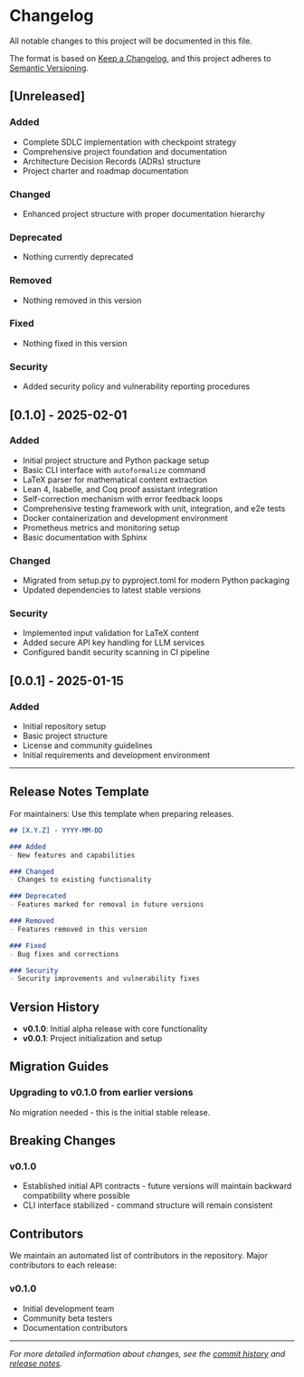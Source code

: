 # Changelog

All notable changes to this project will be documented in this file.

The format is based on [Keep a Changelog](https://keepachangelog.com/en/1.0.0/),
and this project adheres to [Semantic Versioning](https://semver.org/spec/v2.0.0.html).

## [Unreleased]

### Added
- Complete SDLC implementation with checkpoint strategy
- Comprehensive project foundation and documentation
- Architecture Decision Records (ADRs) structure
- Project charter and roadmap documentation

### Changed
- Enhanced project structure with proper documentation hierarchy

### Deprecated
- Nothing currently deprecated

### Removed
- Nothing removed in this version

### Fixed
- Nothing fixed in this version

### Security
- Added security policy and vulnerability reporting procedures

## [0.1.0] - 2025-02-01

### Added
- Initial project structure and Python package setup
- Basic CLI interface with `autoformalize` command
- LaTeX parser for mathematical content extraction
- Lean 4, Isabelle, and Coq proof assistant integration
- Self-correction mechanism with error feedback loops
- Comprehensive testing framework with unit, integration, and e2e tests
- Docker containerization and development environment
- Prometheus metrics and monitoring setup
- Basic documentation with Sphinx

### Changed
- Migrated from setup.py to pyproject.toml for modern Python packaging
- Updated dependencies to latest stable versions

### Security
- Implemented input validation for LaTeX content
- Added secure API key handling for LLM services
- Configured bandit security scanning in CI pipeline

## [0.0.1] - 2025-01-15

### Added
- Initial repository setup
- Basic project structure
- License and community guidelines
- Initial requirements and development environment

---

## Release Notes Template

For maintainers: Use this template when preparing releases.

```markdown
## [X.Y.Z] - YYYY-MM-DD

### Added
- New features and capabilities

### Changed  
- Changes to existing functionality

### Deprecated
- Features marked for removal in future versions

### Removed
- Features removed in this version

### Fixed
- Bug fixes and corrections

### Security
- Security improvements and vulnerability fixes
```

## Version History

- **v0.1.0**: Initial alpha release with core functionality
- **v0.0.1**: Project initialization and setup

## Migration Guides

### Upgrading to v0.1.0 from earlier versions
No migration needed - this is the initial stable release.

## Breaking Changes

### v0.1.0
- Established initial API contracts - future versions will maintain backward compatibility where possible
- CLI interface stabilized - command structure will remain consistent

## Contributors

We maintain an automated list of contributors in the repository. Major contributors to each release:

### v0.1.0
- Initial development team
- Community beta testers
- Documentation contributors

---

*For more detailed information about changes, see the [commit history](https://github.com/yourusername/autoformalize-math-lab/commits/main) and [release notes](https://github.com/yourusername/autoformalize-math-lab/releases).*